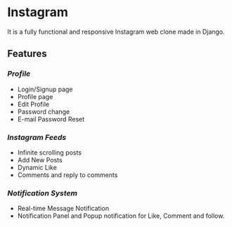 # Instagram
It is a fully functional and responsive Instagram web clone made in Django.




## Features

### *Profile*
* Login/Signup page
* Profile page
* Edit Profile
* Password change
* E-mail Password Reset

### *Instagram Feeds*
* Infinite scrolling posts
* Add New Posts
* Dynamic Like 
* Comments and reply to comments


### *Notification System*
* Real-time Message Notification
* Notification Panel and Popup notification for Like, Comment and follow.
